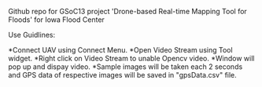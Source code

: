 Github repo for GSoC13 project 'Drone-based Real-time Mapping Tool for Floods' for Iowa Flood Center

Use Guidlines:

*Connect UAV using Connect Menu.
*Open Video Stream using Tool widget.
*Right click on Video Stream to unable Opencv video.
*Window will pop up and dispay video.
*Sample images will be taken each 2 seconds and GPS data of respective images will be saved in "gpsData.csv" file.
